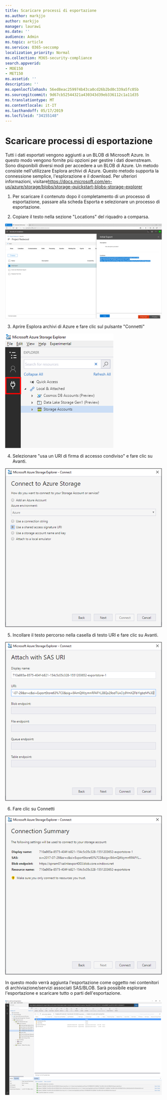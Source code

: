 ```yaml
---
title: Scaricare processi di esportazione
ms.author: markjjo
author: markjjo
manager: laurawi
ms.date: ''
audience: Admin
ms.topic: article
ms.service: O365-seccomp
localization_priority: Normal
ms.collection: M365-security-compliance
search.appverid:
- MOE150
- MET150
ms.assetid: ''
description: ''
ms.openlocfilehash: 56ed8eac259974b43ca0cd26b2bd0c339a5fc05b
ms.sourcegitcommit: 9d67cb52544321a430343d39eb336112c1a11d35
ms.translationtype: MT
ms.contentlocale: it-IT
ms.lasthandoff: 05/17/2019
ms.locfileid: "34155148"
---
```

# <a name="download-export-jobs"></a>Scaricare processi di esportazione

Tutti i dati esportati vengono aggiunti a un BLOB di Microsoft Azure. In questo modo vengono fornite più opzioni per gestire i dati downstream. Sono disponibili diversi modi per accedere a un BLOB di Azure. Un metodo consiste nell'utilizzare Esplora archivi di Azure. Questo metodo supporta la connessione semplice, l'esplorazione e il download. Per ulteriori informazioni, visitare<https://docs.microsoft.com/en-us/azure/storage/blobs/storage-quickstart-blobs-storage-explorer>

1.  Per scaricare il contenuto dopo il completamento di un processo di esportazione, passare alla scheda Esporta e selezionare un processo di esportazione.

2.  Copiare il testo nella sezione "Locations" del riquadro a comparsa.

![](../media/eDiscoExportJob.png)

3.  Aprire Esplora archivi di Azure e fare clic sul pulsante "Connetti"

![](../media/AzureStorageConnect.png)

4.  Selezionare "usa un URI di firma di accesso condiviso" e fare clic su Avanti.

![](../media/AzureStorageConnect2.png)

5.  Incollare il testo percorso nella casella di testo URI e fare clic su Avanti.

![](../media/AzureStorageConnect3.png)

6.  Fare clic su Connetti

![](../media/AzureStorageConnect4.png)

In questo modo verrà aggiunta l'esportazione come oggetto nei contenitori di archiviazione/servizi associati SAS/BLOB. Sarà possibile esplorare l'esportazione e scaricare tutto o parti dell'esportazione.

![](../media/AzureStorageConnect5.png)